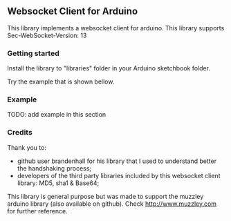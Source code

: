 ## Websocket Client for Arduino

This library implements a websocket client for arduino.
This library supports Sec-WebSocket-Version: 13

### Getting started

Install the library to "libraries" folder in your Arduino sketchbook folder. 

Try the example that is shown bellow.

### Example
TODO: add example in this section

### Credits
Thank you to:
  - github user brandenhall for his library that I used to understand better the handshaking process;
  - developers of the third party libraries included by this websocket client library: MD5, sha1 & Base64;

This library is general purpose but was made to support the muzzley arduino library (also available on github). Check http://www.muzzley.com for further reference.
